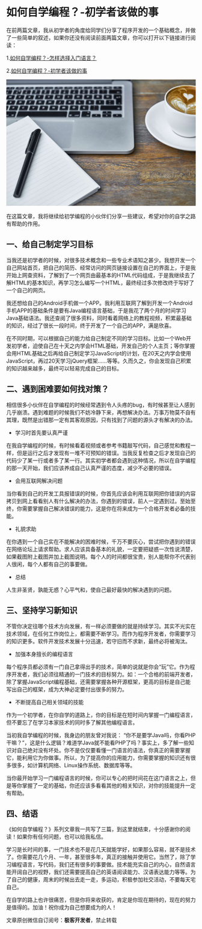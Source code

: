 # 如何自学编程？-初学者该做的事

在前两篇文章，我从初学者的角度给同学们分享了程序开发的一个基础概念，并做了一些简单的叙述，如果你还没有阅读前面两篇文章，你可以打开以下链接进行阅读：

1.[如何自学编程？-怎样选择入门语言？](https://blog.jkdev.cn/index.php/archives/122/)

2.[如何自学编程？-初学者该做的事](https://blog.jkdev.cn/index.php/archives/163/)

![b69e9c5e28b4e059567b6209b011bb06.jpg](../img/07-01.jpeg)

在这篇文章，我将继续给初学编程的小伙伴们分享一些建议，希望对你的自学之路有帮助的作用。

## 一、给自己制定学习目标

当我还是初学者的时候，对很多技术概念和一些专业术语知之甚少。我想开发一个自己网站首页，把自己的简历、经常访问的网页链接设置在自己的界面上，于是我开始上网查资料，了解到了一个网页由最基本的HTML代码组成，于是我继续去了解HTML的基本知识，再学习怎么编写一个HTML，最终经过多次修改终于写好了一个自己的网页。

我还想给自己的Android手机做一个APP。我利用互联网了解到开发一个Android手机APP的基础条件是要有Java编程语言基础，于是我花了两个月的时间学习Java基础语法。我还查阅了很多资料，同时看着网络上的教程视频，积累最基础的知识，经过了很长一段时间，终于开发了一个自己的APP，满是欣喜。

在不同时期，可以根据自己的能力给自己制定不同的学习目标。比如一个Web开发初学者，迫使自己在十天之内学会HTML基础，开发自己的个人主页；等你掌握会用HTML基础之后再给自己制定学习JavaScript的计划，在20天之内学会使用JavaScript，再过20天学习jQuery框架......等等。久而久之，你会发现自己积累的知识越来越多，最终可以轻易完成自己的目标。

## 二、遇到困难要如何找对策？

相信很多小伙伴在自学编程的时候经常遇到令人头疼的bug，有时候甚至让人感到几乎崩溃。遇到难题的时候我们不妨冷静下来，再想解决办法。万事万物莫不自有其理，既然是出错那一定有其客观原因，只有找到了问题的源头才有解决的办法。

- 学习时首先要认真严谨

在我自学编程的时候，有时候看着视频或者参考书籍敲写代码，自己感觉和教程一样，但是运行之后才发现有一堆不可预知的错误。当我反复检查之后才发现自己的代码少了某一行或者多了某一行。其实初学者都会遇到这种情况，所以在自学编程的那一天开始，我们应该养成自己认真严谨的态度，减少不必要的错误。

- 会用互联网解决问题

当你看到自己的开发工具报错误的时候，你首先应该会利用互联网把你错误的内容拷贝到网上看看别人有什么解决的办法，你遇到的错误，前人一定遇到过。至始至终，你需要掌握自己解决错误的能力，这是你在将来成为一个合格开发者必备的技能。

- 礼貌求助

在你遇到一个自己实在不能解决的困难时候，千万不要灰心，尝试把你遇到的错误在网络论坛上请求帮助。求人应该具备基本的礼貌，一定要把疑惑一次性说清楚，如果截图附上截图并加上截图说明。每个人的时间都很宝贵，别人能帮你不代表别人很闲，每个人都有自己的事要做。

- 总结

人生非圣贤，孰能无惑？心平气和，使自己最好最快的解决遇到的问题。

## 三、坚持学习新知识

不管你决定往哪个技术方向发展，有一样必须要做的就是持续学习。其实不光实在技术领域，在任何工作岗位上，都需要不断学习。而作为程序开发者，你需要学习的知识更多。软件开发技术发展十分迅速，若守旧而不求新，最终必将被淘汰。

- 加强本身擅长的编程语言

每个程序员都必须有一门自己拿得出手的技术，简单的说就是你会“玩”它。作为程序开发者，我们必须往精通的一门技术的目标努力。如：一个合格的前端开发者，除了掌握JavaScript编程基础，还需要掌握各种开源框架，更高的目标是自己能写出自己的框架，成为大神必定要付出很多的努力。

- 不断提高自己相关领域的技能

作为一个初学者，在你自学的道路上，你的目标是在短时间内掌握一门编程语言，但不要忘了在学习本家技术的同时多了解其他编程语言。

当初我自学编程的时候，我身边的朋友曾对我说： “你不是要学Java吗，你看PHP干嘛？”，这是什么逻辑？难道学Java就不能看PHP了吗？事实上，多了解一些知识对自己绝对没有坏处。你不是仅仅要看懂一门语言的语法，你真正的需要掌握它，能利用它为你做事。所以，为了提高你的应用能力，你需要掌握的知识还有很多很多，如计算机网络、Linux操作系统、数据库等等。

当你最开始学习一门编程语言的时候，你可以专心的把时间花在这门语言之上，但是等你掌握了一定的基础，你还应该多看看其他的相关知识，对你的技能提升一定有帮助。

## 四、结语

《如何自学编程？》系列文章我一共写了三篇，到这里就结束，十分感谢你的阅读！如果你有任何问题，也可以给我私信。

学习是长时间的事，一门技术也不是花几天就能学好，如果那么容易，就不是技术了。你需要花几个月、一年，甚至很多年，真正的接触并使用它。当然了，除了学习编程语言，写代码，我们还有很多的事要做。技术能充实自己的内心，自然语言能开阔自己的视野，我们还需要提高自己的英语阅读能力、汉语表达能力等等。为了自己的健康，周末的时候出去走一走，多运动，积极参加社交活动，不要每天宅自己。

在自学的路上也许很痛苦，但是你将来收获的，肯定是你现在期待的，现在的努力是值得的。加油！祝你成为自己想要成为的人！

文章原创微信自订阅号：**极客开发者**，禁止转载
